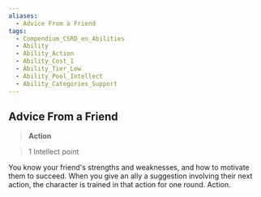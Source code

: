 ```yaml
---
aliases:
  - Advice From a Friend
tags:
  - Compendium_CSRD_en_Abilities
  - Ability
  - Ability_Action
  - Ability_Cost_1
  - Ability_Tier_Low
  - Ability_Pool_Intellect
  - Ability_Categories_Support
---
```

  
    
## Advice From a Friend    
>**Action**    
>1 Intellect point  
    
You know your friend's strengths and weaknesses, and how to motivate them to succeed. When you give an ally a suggestion involving their next action, the character is trained in that action for one round. Action.